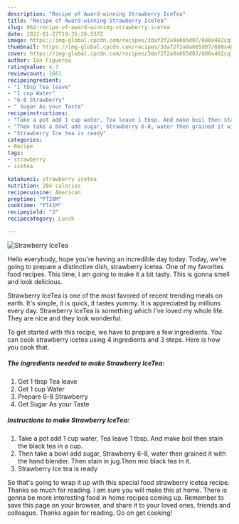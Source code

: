 ```yaml
---
description: "Recipe of Award-winning Strawberry IceTea"
title: "Recipe of Award-winning Strawberry IceTea"
slug: 962-recipe-of-award-winning-strawberry-icetea
date: 2022-01-27T19:25:26.537Z
image: https://img-global.cpcdn.com/recipes/3daf2f2a9a665d07/680x482cq70/strawberry-icetea-recipe-main-photo.jpg
thumbnail: https://img-global.cpcdn.com/recipes/3daf2f2a9a665d07/680x482cq70/strawberry-icetea-recipe-main-photo.jpg
cover: https://img-global.cpcdn.com/recipes/3daf2f2a9a665d07/680x482cq70/strawberry-icetea-recipe-main-photo.jpg
author: Ian Figueroa
ratingvalue: 4.7
reviewcount: 1661
recipeingredient:
- "1 tbsp Tea leave"
- "1 cup Water"
- "6-8 Strawberry"
- " Sugar As your Taste"
recipeinstructions:
- "Take a pot add 1 cup water, Tea leave 1 tbsp. And make boil then stain the black tea in a cup."
- "Then take a bowl add sugar, Strawberry 6-8, water then grained it with the hand blender. Then stain in jug.Then mic black tea in it."
- "Strawberry Ice tea is ready"
categories:
- Recipe
tags:
- strawberry
- icetea

katakunci: strawberry icetea 
nutrition: 284 calories
recipecuisine: American
preptime: "PT28M"
cooktime: "PT41M"
recipeyield: "3"
recipecategory: Lunch

---
```



![Strawberry IceTea](https://img-global.cpcdn.com/recipes/3daf2f2a9a665d07/680x482cq70/strawberry-icetea-recipe-main-photo.jpg)

Hello everybody, hope you're having an incredible day today. Today, we're going to prepare a distinctive dish, strawberry icetea. One of my favorites food recipes. This time, I am going to make it a bit tasty. This is gonna smell and look delicious.

Strawberry IceTea is one of the most favored of recent trending meals on earth. It's simple, it is quick, it tastes yummy. It is appreciated by millions every day. Strawberry IceTea is something which I've loved my whole life. They are nice and they look wonderful.




To get started with this recipe, we have to prepare a few ingredients. You can cook strawberry icetea using 4 ingredients and 3 steps. Here is how you cook that.

<!--inarticleads1-->

##### The ingredients needed to make Strawberry IceTea:

1. Get 1 tbsp Tea leave
1. Get 1 cup Water
1. Prepare 6-8 Strawberry
1. Get  Sugar As your Taste




<!--inarticleads2-->

##### Instructions to make Strawberry IceTea:

1. Take a pot add 1 cup water, Tea leave 1 tbsp. And make boil then stain the black tea in a cup.
1. Then take a bowl add sugar, Strawberry 6-8, water then grained it with the hand blender. Then stain in jug.Then mic black tea in it.
1. Strawberry Ice tea is ready




So that's going to wrap it up with this special food strawberry icetea recipe. Thanks so much for reading. I am sure you will make this at home. There is gonna be more interesting food in home recipes coming up. Remember to save this page on your browser, and share it to your loved ones, friends and colleague. Thanks again for reading. Go on get cooking!
